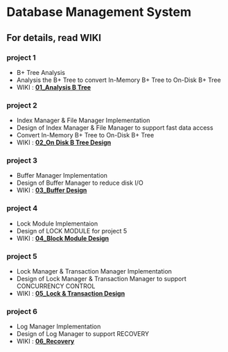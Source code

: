 # Database Management System
## For details, read WIKI

### project 1
  - B+ Tree Analysis
  - Analysis the B+ Tree to convert In-Memory B+ Tree to On-Disk B+ Tree
  - WIKI : **[01_Analysis B Tree](https://github.com/youngSSS/DBMS/wiki/01_Analysis-B--Tree)**

### project 2
  - Index Manager & File Manager Implementation
  - Design of Index Manager & File Manager to support fast data access
  - Convert In-Memory B+ Tree to On-Disk B+ Tree
  - WIKI : **[02_On Disk B Tree Design](https://github.com/youngSSS/DBMS/wiki/02_On-Disk-B--Tree-Design)**
  
### project 3
  - Buffer Manager Implementation
  - Design of Buffer Manager to reduce disk I/O
  - WIKI : **[03_Buffer Design](https://github.com/youngSSS/DBMS/wiki/03_Buffer-Design)**

### project 4
  - Lock Module Implementaion
  - Design of LOCK MODULE for project 5
  - WIKI : **[04_Block Module Design](https://github.com/youngSSS/DBMS/wiki/04_Block-Module-Design)**

### project 5
  - Lock Manager & Transaction Manager Implementation
  - Design of Lock Manager & Transaction Manager to support CONCURRENCY CONTROL
  - WIKI : **[05_Lock & Transaction Design](https://github.com/youngSSS/DBMS/wiki/05_Lock-&-Transaction-Design)**

### project 6
  - Log Manager Implementation
  - Design of Log Manager to support RECOVERY
  - WIKI : **[06_Recovery](https://github.com/youngSSS/DBMS/wiki/06_Recovery)**
